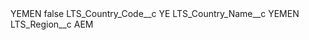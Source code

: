<?xml version="1.0" encoding="UTF-8"?>
<CustomMetadata xmlns="http://soap.sforce.com/2006/04/metadata" xmlns:xsi="http://www.w3.org/2001/XMLSchema-instance" xmlns:xsd="http://www.w3.org/2001/XMLSchema">
    <label>YEMEN</label>
    <protected>false</protected>
    <values>
        <field>LTS_Country_Code__c</field>
        <value xsi:type="xsd:string">YE</value>
    </values>
    <values>
        <field>LTS_Country_Name__c</field>
        <value xsi:type="xsd:string">YEMEN</value>
    </values>
    <values>
        <field>LTS_Region__c</field>
        <value xsi:type="xsd:string">AEM</value>
    </values>
</CustomMetadata>
